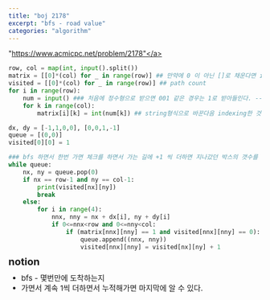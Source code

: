 ```yaml
---
title: "boj 2178"
excerpt: "bfs - road value"
categories: "algorithm"
---
```


<a herf = "https://www.acmicpc.net/problem/2178">"https://www.acmicpc.net/problem/2178"</a>

```python
row, col = map(int, input().split())
matrix = [[0]*(col) for _ in range(row)] ## 만약에 0 이 아닌 []로 채운다면 indexing말고 append로 해야해.
visited = [[0]*(col) for _ in range(row)] ## path count
for i in range(row):
    num = input() ### 처음에 정수형으로 받으면 001 같은 경우는 1로 받아들인다. --> 스트링으로 받아야 해 
    for k in range(col):
        matrix[i][k] = int(num[k]) ## string형식으로 바꾼다음 indexing한 것이 중요!!

dx, dy = [-1,1,0,0], [0,0,1,-1]
queue = [(0,0)] 
visited[0][0] = 1

### bfs 하면서 한번 가면 체크를 하면서 가는 길에 +1 씩 더하면 지나갔던 박스의 갯수를 셀 수 있다. 
while queue:
    nx, ny = queue.pop(0)
    if nx == row-1 and ny == col-1:
        print(visited[nx][ny])
        break
    else: 
        for i in range(4):
            nnx, nny = nx + dx[i], ny + dy[i]
            if 0<=nnx<row and 0<=nny<col:
                if (matrix[nnx][nny] == 1 and visited[nnx][nny] == 0):
                    queue.append((nnx, nny))
                    visited[nnx][nny] = visited[nx][ny] + 1

```

<div style = "font-size: 20px; line-height: 15px;">
<strong>notion</strong><br>
</div>

<div style = "font-size: 15px; line-height: 20px;">
<ul>
<li>bfs -  몇번만에 도착하는지</li>
<li>가면서 계속 1씩 더하면서 누적해가면 마지막에 알 수 있다. </li>
</ul>





        

